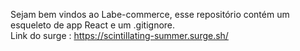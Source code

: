 Sejam bem vindos ao Labe-commerce, esse repositório contém um esqueleto de app React e um .gitignore.
<br/>
Link do surge : https://scintillating-summer.surge.sh/
